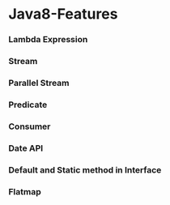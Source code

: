 # Java8-Features
### Lambda Expression
### Stream
### Parallel Stream
### Predicate
### Consumer
### Date API
### Default and Static method in Interface
### Flatmap
